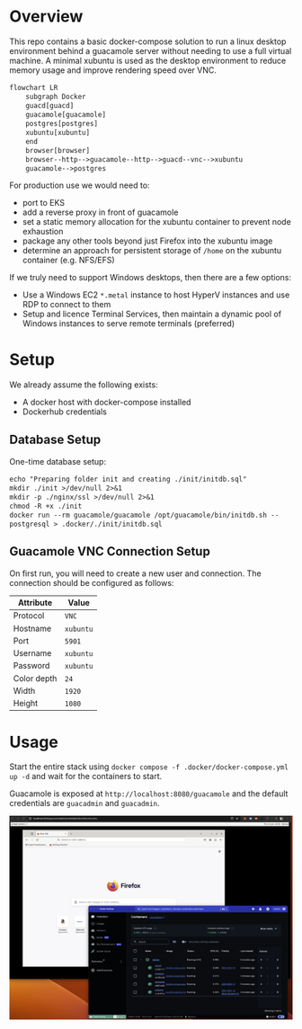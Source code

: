 # Overview
This repo contains a basic docker-compose solution to run a linux desktop environment behind a guacamole server without 
needing to use a full virtual machine. A minimal xubuntu is used as the desktop environment to reduce memory usage and 
improve rendering speed over VNC.

```mermaid
flowchart LR
    subgraph Docker
    guacd[guacd]
    guacamole[guacamole]
    postgres[postgres]
    xubuntu[xubuntu]
    end
    browser[browser]
    browser--http-->guacamole--http-->guacd--vnc-->xubuntu
    guacamole-->postgres
```

For production use we would need to:
- port to EKS
- add a reverse proxy in front of guacamole
- set a static memory allocation for the xubuntu container to prevent node exhaustion
- package any other tools beyond just Firefox into the xubuntu image
- determine an approach for persistent storage of `/home` on the xubuntu container (e.g. NFS/EFS)

If we truly need to support Windows desktops, then there are a few options:
- Use a Windows EC2 `*.metal` instance to host HyperV instances and use RDP to connect to them
- Setup and licence Terminal Services, then maintain a dynamic pool of Windows instances to serve remote terminals (preferred)

# Setup
We already assume the following exists:
- A docker host with docker-compose installed
- Dockerhub credentials

## Database Setup
One-time database setup:
```shell
echo "Preparing folder init and creating ./init/initdb.sql"
mkdir ./init >/dev/null 2>&1
mkdir -p ./nginx/ssl >/dev/null 2>&1
chmod -R +x ./init
docker run --rm guacamole/guacamole /opt/guacamole/bin/initdb.sh --postgresql > .docker/./init/initdb.sql
```

## Guacamole VNC Connection Setup
On first run, you will need to create a new user and connection. The connection should be configured as follows:

| Attribute   | Value     |
|-------------|-----------|
| Protocol    | `VNC`     |
| Hostname    | `xubuntu` |
| Port        | `5901`    |
| Username    | `xubuntu` |
| Password    | `xubuntu` |
| Color depth | `24`      |
| Width       | `1920`    |
| Height      | `1080`    |

# Usage

Start the entire stack using `docker compose -f .docker/docker-compose.yml up -d` and wait for the containers to start.

Guacamole is exposed at `http://localhost:8080/guacamole` and the default credentials are `guacadmin` and `guacadmin`.

![](docs/running.png)